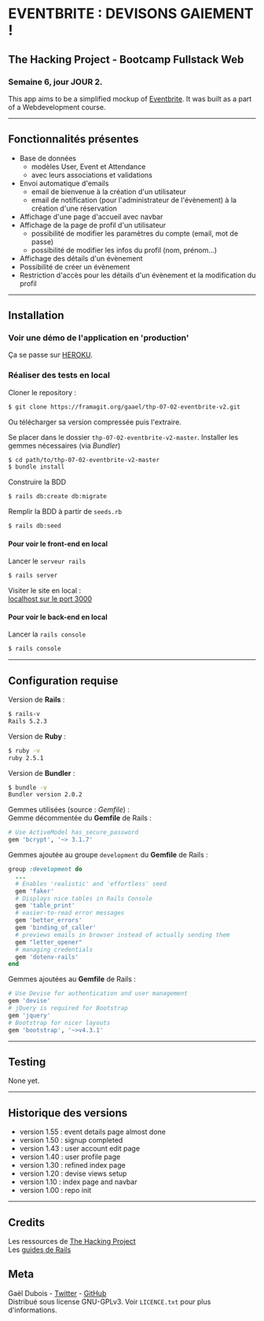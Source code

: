 # EVENTBRITE : DEVISONS GAIEMENT !

## The Hacking Project - Bootcamp Fullstack Web
### Semaine 6, jour JOUR 2.

> 

This app aims to be a simplified mockup of [Eventbrite](https://www.eventbrite.com). It was built as a part of a Webdevelopment course.

***

## Fonctionnalités présentes
* Base de données
  * modèles User, Event et Attendance
  * avec leurs associations et validations
* Envoi automatique d'emails
  * email de bienvenue à la création d'un utilisateur
  * email de notification (pour l'administrateur de l'évènement) à la création d'une réservation
* Affichage d'une page d'accueil avec navbar
* Affichage de la page de profil d'un utilisateur
  * possibilité de modifier les paramètres du compte (email, mot de passe)
  * possibilité de modifier les infos du profil (nom, prénom...)
* Affichage des détails d'un évènement
* Possibilité de créer un évènement
* Restriction d'accès pour les détails d'un évènement et la modification du profil

***

## Installation
### Voir une démo de l'application en 'production'

Ça se passe sur [HEROKU](https://gaael-eventbrite-v2.herokuapp.com/).

### Réaliser des tests en local

Cloner le repository : 
~~~bash
$ git clone https://framagit.org/gaael/thp-07-02-eventbrite-v2.git
~~~
Ou télécharger sa version compressée puis l'extraire.

Se placer dans le dossier `thp-07-02-eventbrite-v2-master`. Installer les gemmes nécessaires (via *Bundler*)
~~~bash
$ cd path/to/thp-07-02-eventbrite-v2-master
$ bundle install
~~~

Construire la BDD
~~~bash
$ rails db:create db:migrate
~~~

Remplir la BDD à partir de `seeds.rb`
~~~bash
$ rails db:seed
~~~

#### Pour voir le front-end en local

Lancer le `serveur rails`
~~~bash
$ rails server
~~~

Visiter le site en local :\
[localhost sur le port 3000](http://localhost:3000/)

#### Pour voir le back-end en local

Lancer la `rails console`
~~~bash
$ rails console
~~~

***

## Configuration requise

Version de **Rails** :
~~~bash
$ rails-v
Rails 5.2.3
~~~

Version de **Ruby** :
~~~bash
$ ruby -v
ruby 2.5.1
~~~

Version de **Bundler** :
~~~bash
$ bundle -v
Bundler version 2.0.2
~~~

Gemmes utilisées (source : *Gemfile*) :\
Gemme décommentée du **Gemfile** de Rails :
~~~ruby
# Use ActiveModel has_secure_password
gem 'bcrypt', '~> 3.1.7'
~~~

Gemmes ajoutée au groupe `development` du **Gemfile** de Rails :
~~~ruby
group :development do
  ...
  # Enables 'realistic' and 'effortless' seed
  gem 'faker'
  # Displays nice tables in Rails Console
  gem 'table_print'
  # easier-to-read error messages
  gem 'better_errors'
  gem 'binding_of_caller'
  # previews emails in browser instead of actually sending them
  gem "letter_opener"
  # managing credentials
  gem 'dotenv-rails'
end
~~~

Gemmes ajoutées au **Gemfile** de Rails :
~~~ruby
# Use Devise for authentication and user management
gem 'devise'
# jQuery is required for Bootstrap
gem 'jquery'
# Bootstrap for nicer layouts
gem 'bootstrap', '~>v4.3.1'
~~~

***

## Testing

None yet.

***

## Historique des versions

* version 1.55 : event details page almost done
* version 1.50 : signup completed
* version 1.43 : user account edit page
* version 1.40 : user profile page
* version 1.30 : refined index page
* version 1.20 : devise views setup
* version 1.10 : index page and navbar
* version 1.00 : repo init

***

## Credits
Les ressources de [The Hacking Project](https://www.thehackingproject.org/)\
Les [guides de Rails](https://guides.rubyonrails.org/index.html)


## Meta
Gaël Dubois - [Twitter](https://twitter.com/GalDUBOIS1) - [GitHub](https://github.com/gaael/)\
Distribué sous license GNU-GPLv3. Voir `LICENCE.txt` pour plus d'informations.